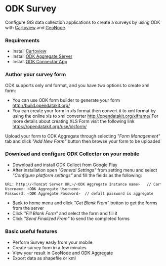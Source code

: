 # ODK Survey
Configure GIS data collection applications to create a surveys by using ODK with [Cartoview](http://cartoview.org) and [GeoNode](http://geonode.org).

### Requirements
- Install [Cartoview](https://github.com/cartologic/cartoview)
- Install [ODK Aggregate Server](https://github.com/cartologic/cartoview_odk_connector)
- Install [ODK Connector App](https://github.com/cartologic/cartoview_odk_connector)

### Author your survey form 

ODK supports only xml format, and you have two options to create xml form:
- You can use ODK form builder to generate your form  http://build.opendatakit.org/
- You can create your form in xls format then convert it to xml format by using the online xls to xml converter http://opendatakit.org/xiframe/
For more details about creating XLS Form visit the following link https://opendatakit.org/use/xlsform/

Upload your form to ODK Aggregate through selecting *"Form Management"* tab and click *"Add New Form"* button then browse your form to be uploaded

### Download and configure ODK Collector on your mobile
- Download and install ODK Collect from Google Play
- After installation open *"General Settings"* from setting menu and select *"Configure platform settings"* and fill the fields as the following:

```sh
URL: http://<Tomcat Server URL>/<ODK Aggregate Instance name>   // Cartoview default tomcat server on http://localhost:4041
Username: <ODK Aggregate Userneme>
Password: <ODK Aggregate Password>  // defalt password is aggregate
```
- Back to home menu and click *"Get Blank From"* button to get the forms from the server
- Click *"Fill Blank Form"* and select the form and fill it
- Click *"Send Finalized From"* to send the completed forms

### Basic useful features
- Perform Survey easly from your mobile
- Create survey form in a few minutes
- View your result in GeoNode and ODK Aggregate 
- Export data as shapefile or kml 

